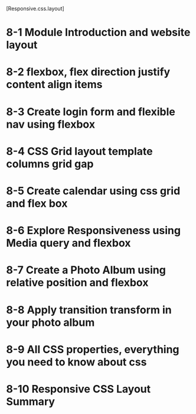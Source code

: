 [Responsive.css.layout]

# 8-1 Module Introduction and website layout
# 8-2 flexbox, flex direction justify content align items
# 8-3 Create login form and flexible nav using flexbox
# 8-4 CSS Grid layout template columns grid gap
# 8-5 Create calendar using css grid and flex box
# 8-6 Explore Responsiveness using Media query and flexbox
# 8-7 Create a Photo Album using relative position and flexbox
# 8-8 Apply transition transform in your photo album
# 8-9 All CSS properties, everything you need to know about css
# 8-10 Responsive CSS Layout Summary